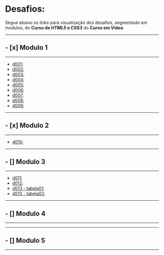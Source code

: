 # Desafios:

Segue abaixo os links para visualização dos desafios, segmentado em modulos, do **Curso de _HTML5_ e _CSS3_** do **Curso em Vídeo**.

---
## - [x] Modulo 1
---

* [d001](https://joshuaoliveira123.github.io/html-css/desafios/d001);
* [d002](https://joshuaoliveira123.github.io/html-css/desafios/d002);
* [d003](https://joshuaoliveira123.github.io/html-css/desafios/d003);
* [d004](https://github.com/joshuaoliveira123/html-css/blob/main/desafios/d004/html.txt);
* [d005](https://joshuaoliveira123.github.io/html-css/desafios/d005);
* [d006](https://joshuaoliveira123.github.io/html-css/desafios/d006);
* [d007](https://joshuaoliveira123.github.io/html-css/desafios/d007);
* [d008](https://joshuaoliveira123.github.io/html-css/desafios/d008);
* [d009](https://joshuaoliveira123.github.io/html-css/desafios/d009);

---
## - [x] Modulo 2
---

* [d010](https://joshuaoliveira123.github.io/html-css/desafios/d010/android.html);

---
## - [] Modulo 3
---

* [d011](https://joshuaoliveira123.github.io/html-css/desafios/d011);
* [d012](https://joshuaoliveira123.github.io/html-css/desafios/d012);
* [d013 - tabela01](https://joshuaoliveira123.github.io/html-css/desafios/d013/tabela01.html);
* [d013 - tabela02](https://joshuaoliveira123.github.io/html-css/desafios/d013/tabela02.html);

---
## - [] Modulo 4
---

---
## - [] Modulo 5
---